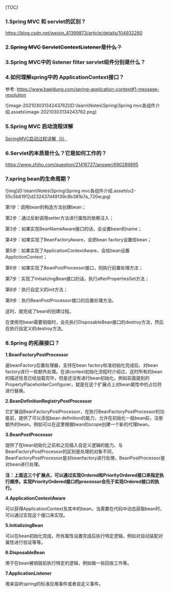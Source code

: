 [TOC]

### 1.Spring MVC 和 servlet的区别？

https://blog.csdn.net/weixin_41399873/article/details/104932280

### 2.~~Spring MVC ServletContextListener是什么？~~

### 3.Spring MVC中的 listener filter servlet组件分别是什么？

### 4.如何理解spring中的 ApplicationContext接口？

参考: https://www.baeldung.com/spring-application-context#1-message-resolution

![image-20210303134243762](D:\learn\Notes\Spring\Spring mvc各组件介绍.assets\image-20210303134243762.png)

### 5.Spring MVC 启动流程详解

[SpringMVC启动过程详解（li）](https://www.cnblogs.com/RunForLove/p/5688731.html)

### 6.Servlet的本质是什么？它是如何工作的？

https://www.zhihu.com/question/21416727/answer/690289895

### 7.spring bean的生命周期？

![img](D:\learn\Notes\Spring\Spring mvc各组件介绍.assets\v2-55c5b61912d232437d49139c8b381b7a_720w.jpg)

第1步：调用bean的构造方法创建bean；

第2步：通过反射调用setter方法进行属性的依赖注入；

第3步：如果实现BeanNameAware接口的话，会设置bean的name；

第4步：如果实现了BeanFactoryAware，会把bean factory设置给bean；

第5步：如果实现了ApplicationContextAware，会给bean设置ApplictionContext；

第6步：如果实现了BeanPostProcessor接口，则执行前置处理方法；

第7步：实现了InitializingBean接口的话，执行afterPropertiesSet方法；

第8步：执行自定义的init方法；

第9步：执行BeanPostProcessor接口的后置处理方法。

这时，就完成了bean的创建过程。

在使用完bean需要销毁时，会先执行DisposableBean接口的destroy方法，然后在执行自定义的destroy方法。



### 8.Spring 的拓展接口？

**1.BeanFactoryPostProcessor**

是beanFactory后置处理器，支持在bean factory标准初始化完成后，对bean factory进行一些额外处理。在讲context初始化流程时介绍过，这时所有的bean的描述信息已经加载完毕，但是还没有进行bean初始化。例如前面提到的PropertyPlaceholderConfigurer，就是在这个扩展点上对bean属性中的占位符进行替换。

**2.BeanDefinitionRegistryPostProcessor**

它扩展自BeanFactoryPostProcessor，在执行BeanFactoryPostProcessor的功能前，提供了可以添加bean definition的能力，允许在初始化一般bean前，注册额外的bean。例如可以在这里根据bean的scope创建一个新的代理bean。

**3.BeanPostProcessor**

提供了在bean初始化之前和之后插入自定义逻辑的能力。与BeanFactoryPostProcessor的区别是处理的对象不同，BeanFactoryPostProcessor是对beanfactory进行处理，BeanPostProcessor是对bean进行处理。

**注：上面这三个扩展点，可以通过实现Ordered和PriorityOrdered接口来指定执行顺序。实现PriorityOrdered接口的processor会先于实现Ordered接口的执行。**

**4.ApplicationContextAware**

可以获得ApplicationContext及其中的bean，当需要在代码中动态获取bean时，可以通过实现这个接口来实现。

**5.InitializingBean**

可以在bean初始化完成，所有属性设置完成后执行特定逻辑，例如对自动装配对属性进行验证等等。

**6.DisposableBean**

用于在bean被销毁前执行特定的逻辑，例如做一些回收工作等。

**7.ApplicationListener**

用来监听spring的标准应用事件或者自定义事件。